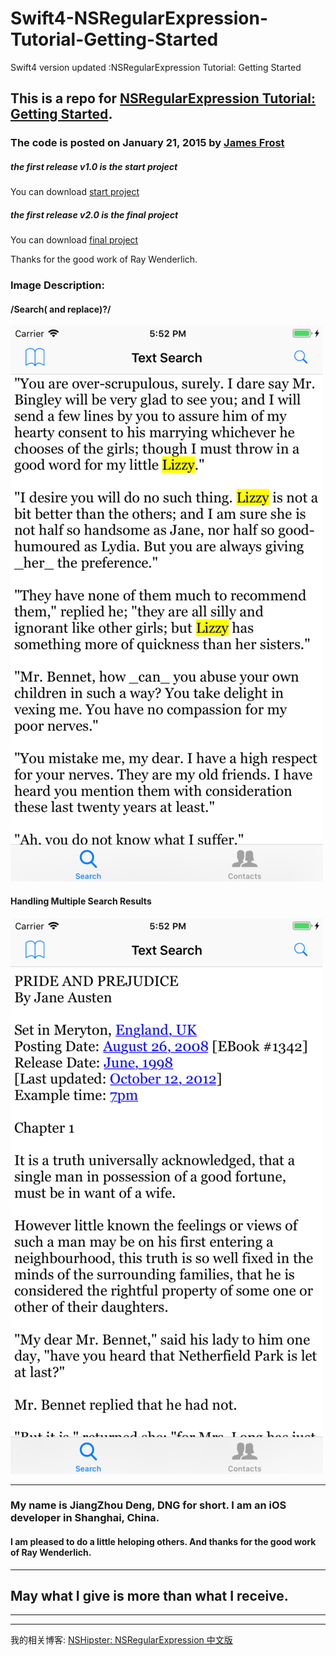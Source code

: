 
# Swift4-NSRegularExpression-Tutorial-Getting-Started
Swift4 version updated :NSRegularExpression Tutorial: Getting Started


## This is a repo for [NSRegularExpression Tutorial: Getting Started](https://www.raywenderlich.com/86205/nsregularexpression-swift-tutorial).

### The code is posted on  January 21, 2015 by [James Frost](http://jamesfrost.co.uk)


##### the first release v1.0 is the start project

You can download [start project](https://github.com/BoxDengJZ/Swift4-NSRegularExpression-Tutorial-Getting-Started/archive/v1.0.zip)

##### the first release v2.0 is the final project
You can download [final project](https://github.com/BoxDengJZ/Swift4-NSRegularExpression-Tutorial-Getting-Started/archive/v2.0.zip)

Thanks for the good work of Ray Wenderlich.




### Image Description:

#### /Search( and replace)?/

<img src="img/newOne.png">

#### Handling Multiple Search Results

<img src="img/newTwo.png">

<hr>


### My name is JiangZhou Deng, DNG for short. I am an iOS developer in Shanghai, China.

#### I am pleased to do a little heloping others. And thanks for the good work of Ray Wenderlich.


<hr>

## May what I give is more than what I receive.


<hr>

<hr>


我的相关博客: [NSHipster: NSRegular​Expression 中文版](https://www.jianshu.com/p/c86c850fab03)


